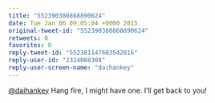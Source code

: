 ```yaml
---
title: "552390380868890624"
date: Tue Jan 06 09:05:04 +0000 2015
original-tweet-id: "552390380868890624"
retweets: 0
favorites: 0
reply-tweet-id: "552381147603542016"
reply-user-id: "2324088308"
reply-user-screen-name: "daihankey"
---
```

<a href="https://twitter.com/daihankey">@daihankey</a> Hang fire, I might have one. I’ll get back to you!
